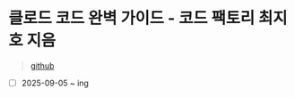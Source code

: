 # 클로드 코드 완벽 가이드 - 코드 팩토리 최지호 지음

> [github](https://github.com/codefactory-co/golden-rabbit-yojeum-claude-code-crypto-ranking-board)

- [ ] 2025-09-05 ~ ing
